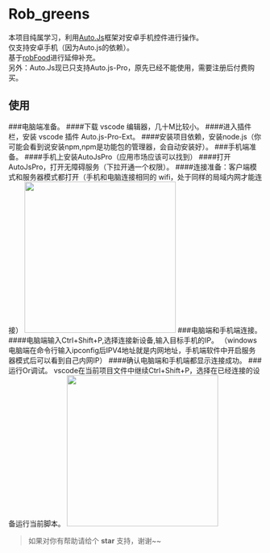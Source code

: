 # Rob_greens
本项目纯属学习，利用[Auto.Js](https://github.com/hyb1996/Auto.js?files=1)框架对安卓手机控件进行操作。  
仅支持安卓手机（因为Auto.js的依赖）。  
基于[robFood](https://github.com/sean529/robFood)进行延伸补充。  
另外：Auto.Js现已只支持Auto.js-Pro，原先已经不能使用，需要注册后付费购买。


## 使用

###电脑端准备。
####下载 vscode 编辑器，几十M比较小。
####进入插件栏，安装 vscode 插件 Auto.js-Pro-Ext。
####安装项目依赖，安装node.js（你可能会看到说安装npm,npm是功能包的管理器，会自动安装好）。
###手机端准备。
####手机上安装AutoJsPro（应用市场应该可以找到）
####打开AutoJsPro，打开无障碍服务（下拉开通一个权限）。
####连接准备：客户端模式和服务器模式都打开（手机和电脑连接相同的 wifi，处于同样的局域内网才能连接）
   <img src="./pictures/autojs.png" width="300">
###电脑端和手机端连接。
####电脑端输入Ctrl+Shift+P,选择连接新设备,输入目标手机的IP。
  （windows电脑端在命令行输入ipconfig后IPV4地址就是内网地址，手机端软件中开启服务器模式后可以看到自己内网IP）
####确认电脑端和手机端都显示连接成功。
###运行Or调试。
  vscode在当前项目文件中继续Ctrl+Shift+P，选择在已经连接的设备运行当前脚本。
   <img src="./pictures/vscode-autojs.jpeg" width="300">

> 如果对你有帮助请给个 **star** 支持，谢谢~~
